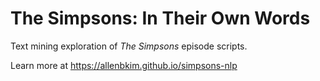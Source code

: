 # The Simpsons: In Their Own Words
Text mining exploration of _The Simpsons_ episode scripts.

Learn more at https://allenbkim.github.io/simpsons-nlp
